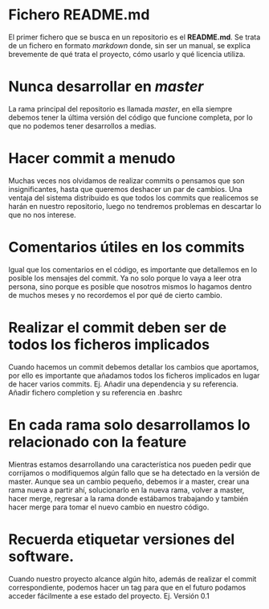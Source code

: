 

# Fichero README.md
El primer fichero que se busca en un repositorio es el **README.md**. Se trata de un fichero en formato _markdown_ donde, sin ser un manual, se explica brevemente de qué trata el proyecto, cómo usarlo y qué licencia utiliza.  

# Nunca desarrollar en _master_
La rama principal del repositorio es llamada _master_, en ella siempre debemos tener la última versión del código que funcione completa, por lo que no podemos tener desarrollos a medias.

# Hacer commit a menudo
Muchas veces nos olvidamos de realizar commits o pensamos que son insignificantes, hasta que queremos deshacer un par de cambios. Una ventaja del sistema distribuido es que todos los commits que realicemos se harán en nuestro repositorio, luego no tendremos problemas en descartar lo que no nos interese.

# Comentarios útiles en los commits
Igual que los comentarios en el código, es importante que detallemos en lo posible los mensajes del commit. Ya no solo porque lo vaya a leer otra persona, sino porque es posible que nosotros mismos lo hagamos dentro de muchos meses y no recordemos el por qué de cierto cambio.

# Realizar el commit deben ser de todos los ficheros implicados
Cuando hacemos un commit debemos detallar los cambios que aportamos, por ello es importante que añadamos todos los ficheros implicados en lugar de hacer varios commits.
Ej. Añadir una dependencia y su referencia. Añadir fichero completion y su referencia en .bashrc

# En cada rama solo desarrollamos lo relacionado con la feature
Mientras estamos desarrollando una característica nos pueden pedir que corrijamos o modifiquemos algún fallo que se ha detectado en la versión de master. Aunque sea un cambio pequeño, debemos ir a master, crear una rama nueva a partir ahí, solucionarlo en la nueva rama, volver a master, hacer merge, regresar a la rama donde estábamos trabajando y también hacer merge para tomar el nuevo cambio en nuestro código.

# Recuerda etiquetar versiones del software.
Cuando nuestro proyecto alcance algún hito, además de realizar el commit correspondiente, podemos hacer un tag para que en el futuro podamos acceder fácilmente a ese estado del proyecto.
Ej. Versión 0.1
